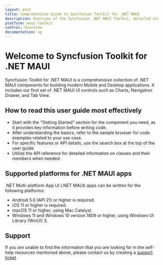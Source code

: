 ```yaml
---
layout: post
title: Comprehensive Guide to Syncfusion Toolkit for .NET MAUI
description: Overview of the Syncfusion .NET MAUI Toolkit, detailed steps on how to read the user guide effectively, and supported platforms
platform: maui-toolkit
control: Overview
documentation: ug
---
```


# Welcome to Syncfusion Toolkit for .NET MAUI

Syncfusion Toolkit for .NET MAUI is a comprehensive collection of .NET MAUI components for building modern Mobile and Desktop applications. It includes our first set of .NET MAUI UI controls such as Charts, Navigation Drawer, and Tab View.

## How to read this user guide most effectively

* Start with the "Getting Started" section for the component you need, as it provides key information before writing code.
* After understanding the basics, refer to the sample browser for code examples related to your use case.
* For specific features or API details, use the search box at the top of the user guide.
* Utilize the API reference for detailed information on classes and their members when needed.

## Supported platforms for .NET MAUI apps

.NET Multi-platform App UI (.NET MAUI) apps can be written for the following platforms:

* Android 5.0 (API 21) or higher is required.
* iOS 11 or higher is required.
* macOS 11 or higher, using Mac Catalyst.
* Windows 11 and Windows 10 version 1809 or higher, using Windows UI Library (WinUI) 3.

## Support

If you are unable to find the information that you are looking for in the self-help resources mentioned above, please contact us by creating a [support ticket](https://mauitoolkit.syncfusion.com/create).

